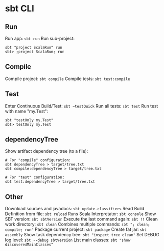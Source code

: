 # sbt CLI

## Run

Run app: `sbt run`
Run sub-project:
```
sbt "project ScalaRun" run
sbt> ;project ScalaRun; run
```

## Compile

Compile project: `sbt compile`
Compile tests: `sbt test:compile`

## Test

Enter Continuous Build/Test: `sbt ~testQuick`
Run all tests: `sbt test`
Run test with name "my.Test": 
```
sbt "testOnly my.Test"
sbt> testOnly my.Test
```

## dependencyTree

Show artifact dependency tree (to a file):
```
# For "compile" configuration:
sbt dependencyTree > target/tree.txt
sbt compile:dependencyTree > target/tree.txt

# For "test" configuration:
sbt test:dependencyTree > target/tree.txt
```

## Other

Download sources and javadocs: `sbt update-classifiers`
Read Build Definition from file: `sbt reload`
Runs Scala Interpretator:  `sbt console`
Show SBT version: `sbt sbtVersion`
Execute the last command again: `sbt !!`
Clean work directory: `sbt clean`
Combines multiple commands: `sbt "; clean; compile; run"`
Package current project: `sbt package`
Create fat jar: `sbt assembly`
Show task dependency tree: `sbt "inspect tree clean"`
Set DEBUG log level: `sbt --debug sbtVersion`
List main classes: `sbt "show discoveredMainClasses"`
